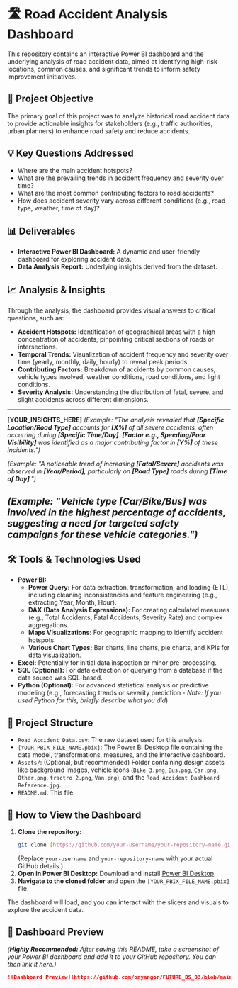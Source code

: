 # 🛣️ Road Accident Analysis Dashboard

This repository contains an interactive Power BI dashboard and the underlying analysis of road accident data, aimed at identifying high-risk locations, common causes, and significant trends to inform safety improvement initiatives.

## 🎯 Project Objective

The primary goal of this project was to analyze historical road accident data to provide actionable insights for stakeholders (e.g., traffic authorities, urban planners) to enhance road safety and reduce accidents.

## 💡 Key Questions Addressed

* Where are the main accident hotspots?
* What are the prevailing trends in accident frequency and severity over time?
* What are the most common contributing factors to road accidents?
* How does accident severity vary across different conditions (e.g., road type, weather, time of day)?

## 📊 Deliverables

* **Interactive Power BI Dashboard:** A dynamic and user-friendly dashboard for exploring accident data.
* **Data Analysis Report:** Underlying insights derived from the dataset.

## 📈 Analysis & Insights

Through the analysis, the dashboard provides visual answers to critical questions, such as:

* **Accident Hotspots:** Identification of geographical areas with a high concentration of accidents, pinpointing critical sections of roads or intersections.
* **Temporal Trends:** Visualization of accident frequency and severity over time (yearly, monthly, daily, hourly) to reveal peak periods.
* **Contributing Factors:** Breakdown of accidents by common causes, vehicle types involved, weather conditions, road conditions, and light conditions.
* **Severity Analysis:** Understanding the distribution of fatal, severe, and slight accidents across different dimensions.

---
**[YOUR_INSIGHTS_HERE]**
*(Example: "The analysis revealed that **[Specific Location/Road Type]** accounts for **[X%]** of all severe accidents, often occurring during **[Specific Time/Day]**. **[Factor e.g., Speeding/Poor Visibility]** was identified as a major contributing factor in **[Y%]** of these incidents.")*

*(Example: "A noticeable trend of increasing **[Fatal/Severe]** accidents was observed in **[Year/Period]**, particularly on **[Road Type]** roads during **[Time of Day]**.")*

*(Example: "Vehicle type **[Car/Bike/Bus]** was involved in the highest percentage of accidents, suggesting a need for targeted safety campaigns for these vehicle categories.")*
---

## 🛠️ Tools & Technologies Used

* **Power BI:**
    * **Power Query:** For data extraction, transformation, and loading (ETL), including cleaning inconsistencies and feature engineering (e.g., extracting Year, Month, Hour).
    * **DAX (Data Analysis Expressions):** For creating calculated measures (e.g., Total Accidents, Fatal Accidents, Severity Rate) and complex aggregations.
    * **Maps Visualizations:** For geographic mapping to identify accident hotspots.
    * **Various Chart Types:** Bar charts, line charts, pie charts, and KPIs for data visualization.
* **Excel:** Potentially for initial data inspection or minor pre-processing.
* **SQL (Optional):** For data extraction or querying from a database if the data source was SQL-based.
* **Python (Optional):** For advanced statistical analysis or predictive modeling (e.g., forecasting trends or severity prediction - *Note: If you used Python for this, briefly describe what you did*).

## 📁 Project Structure

* `Road Accident Data.csv`: The raw dataset used for this analysis.
* `[YOUR_PBIX_FILE_NAME.pbix]`: The Power BI Desktop file containing the data model, transformations, measures, and the interactive dashboard.
* `Assets/`: (Optional, but recommended) Folder containing design assets like background images, vehicle icons (`Bike 3.png`, `Bus.png`, `Car.png`, `Other.png`, `tractro 2.png`, `Van.png`), and the `Road Accident Dashboard Reference.jpg`.
* `README.md`: This file.

## 🚀 How to View the Dashboard

1.  **Clone the repository:**
    ```bash
    git clone [https://github.com/your-username/your-repository-name.git](https://github.com/your-username/your-repository-name.git)
    ```
    (Replace `your-username` and `your-repository-name` with your actual GitHub details.)
2.  **Open in Power BI Desktop:** Download and install [Power BI Desktop](https://powerbi.microsoft.com/desktop/).
3.  **Navigate to the cloned folder** and open the `[YOUR_PBIX_FILE_NAME.pbix]` file.

The dashboard will load, and you can interact with the slicers and visuals to explore the accident data.

## 📸 Dashboard Preview

*(**Highly Recommended:** After saving this README, take a screenshot of your Power BI dashboard and add it to your GitHub repository. You can then link it here.)*

```markdown
![Dashboard Preview](https://github.com/onyangor/FUTURE_DS_03/blob/main/dashboard.png)
